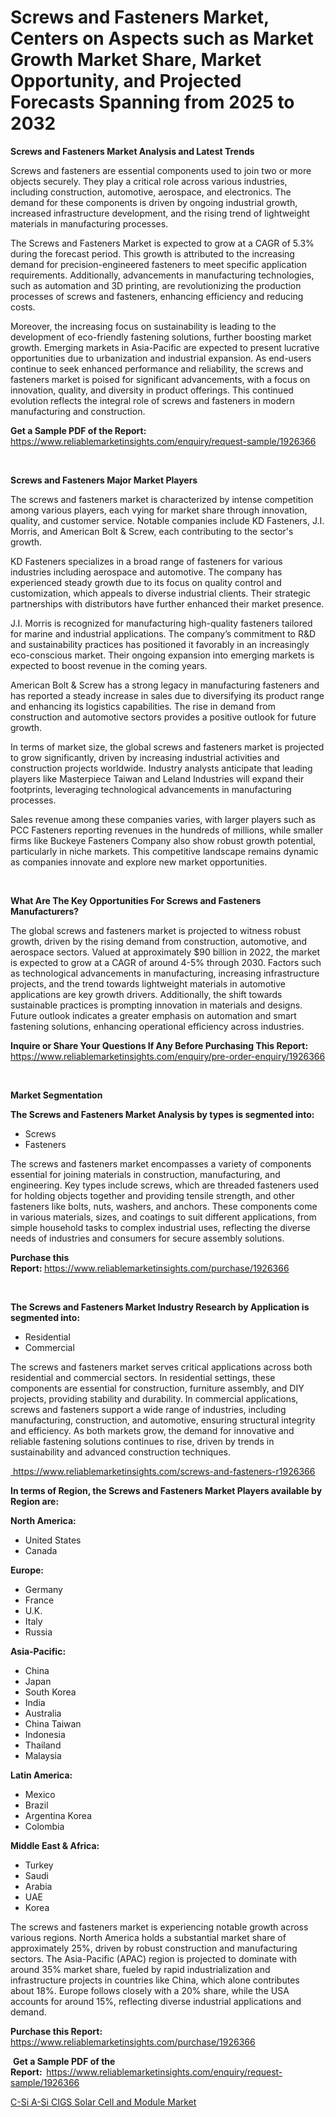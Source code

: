 <p><h1>Screws and Fasteners Market, Centers on Aspects such as Market Growth Market Share, Market Opportunity, and Projected Forecasts Spanning from 2025 to 2032</h1></p><p><strong>Screws and Fasteners Market Analysis and Latest Trends</strong></p>
<p><p>Screws and fasteners are essential components used to join two or more objects securely. They play a critical role across various industries, including construction, automotive, aerospace, and electronics. The demand for these components is driven by ongoing industrial growth, increased infrastructure development, and the rising trend of lightweight materials in manufacturing processes.</p><p>The Screws and Fasteners Market is expected to grow at a CAGR of 5.3% during the forecast period. This growth is attributed to the increasing demand for precision-engineered fasteners to meet specific application requirements. Additionally, advancements in manufacturing technologies, such as automation and 3D printing, are revolutionizing the production processes of screws and fasteners, enhancing efficiency and reducing costs.</p><p>Moreover, the increasing focus on sustainability is leading to the development of eco-friendly fastening solutions, further boosting market growth. Emerging markets in Asia-Pacific are expected to present lucrative opportunities due to urbanization and industrial expansion. As end-users continue to seek enhanced performance and reliability, the screws and fasteners market is poised for significant advancements, with a focus on innovation, quality, and diversity in product offerings. This continued evolution reflects the integral role of screws and fasteners in modern manufacturing and construction.</p></p>
<p><strong>Get a Sample PDF of the Report:&nbsp;</strong> <a href="https://www.reliablemarketinsights.com/enquiry/request-sample/1926366?utm_campaign=1894&utm_medium=2&utm_source=Github&utm_content=ia&utm_term=15012025&utm_id=screws-and-fasteners">https://www.reliablemarketinsights.com/enquiry/request-sample/1926366</a></p>
<p>&nbsp;</p>
<p><strong>Screws and Fasteners Major Market Players</strong></p>
<p><p>The screws and fasteners market is characterized by intense competition among various players, each vying for market share through innovation, quality, and customer service. Notable companies include KD Fasteners, J.I. Morris, and American Bolt & Screw, each contributing to the sector's growth.</p><p>KD Fasteners specializes in a broad range of fasteners for various industries including aerospace and automotive. The company has experienced steady growth due to its focus on quality control and customization, which appeals to diverse industrial clients. Their strategic partnerships with distributors have further enhanced their market presence.</p><p>J.I. Morris is recognized for manufacturing high-quality fasteners tailored for marine and industrial applications. The company’s commitment to R&D and sustainability practices has positioned it favorably in an increasingly eco-conscious market. Their ongoing expansion into emerging markets is expected to boost revenue in the coming years.</p><p>American Bolt & Screw has a strong legacy in manufacturing fasteners and has reported a steady increase in sales due to diversifying its product range and enhancing its logistics capabilities. The rise in demand from construction and automotive sectors provides a positive outlook for future growth.</p><p>In terms of market size, the global screws and fasteners market is projected to grow significantly, driven by increasing industrial activities and construction projects worldwide. Industry analysts anticipate that leading players like Masterpiece Taiwan and Leland Industries will expand their footprints, leveraging technological advancements in manufacturing processes.</p><p>Sales revenue among these companies varies, with larger players such as PCC Fasteners reporting revenues in the hundreds of millions, while smaller firms like Buckeye Fasteners Company also show robust growth potential, particularly in niche markets. This competitive landscape remains dynamic as companies innovate and explore new market opportunities.</p></p>
<p>&nbsp;</p>
<p><strong>What Are The Key Opportunities For Screws and Fasteners Manufacturers?</strong></p>
<p><p>The global screws and fasteners market is projected to witness robust growth, driven by the rising demand from construction, automotive, and aerospace sectors. Valued at approximately $90 billion in 2022, the market is expected to grow at a CAGR of around 4-5% through 2030. Factors such as technological advancements in manufacturing, increasing infrastructure projects, and the trend towards lightweight materials in automotive applications are key growth drivers. Additionally, the shift towards sustainable practices is prompting innovation in materials and designs. Future outlook indicates a greater emphasis on automation and smart fastening solutions, enhancing operational efficiency across industries.</p></p>
<p><strong>Inquire or Share Your Questions If Any Before Purchasing This Report:</strong> <a href="https://www.reliablemarketinsights.com/enquiry/pre-order-enquiry/1926366?utm_campaign=1894&utm_medium=2&utm_source=Github&utm_content=ia&utm_term=15012025&utm_id=screws-and-fasteners">https://www.reliablemarketinsights.com/enquiry/pre-order-enquiry/1926366</a></p>
<p>&nbsp;</p>
<p><strong>Market Segmentation</strong></p>
<p><strong>The Screws and Fasteners Market Analysis by types is segmented into:</strong></p>
<p><ul><li>Screws</li><li>Fasteners</li></ul></p>
<p><p>The screws and fasteners market encompasses a variety of components essential for joining materials in construction, manufacturing, and engineering. Key types include screws, which are threaded fasteners used for holding objects together and providing tensile strength, and other fasteners like bolts, nuts, washers, and anchors. These components come in various materials, sizes, and coatings to suit different applications, from simple household tasks to complex industrial uses, reflecting the diverse needs of industries and consumers for secure assembly solutions.</p></p>
<p><strong>Purchase this Report:&nbsp;</strong><a href="https://www.reliablemarketinsights.com/purchase/1926366?utm_campaign=1894&utm_medium=2&utm_source=Github&utm_content=ia&utm_term=15012025&utm_id=screws-and-fasteners">https://www.reliablemarketinsights.com/purchase/1926366</a></p>
<p>&nbsp;</p>
<p><strong>The Screws and Fasteners Market Industry Research by Application is segmented into:</strong></p>
<p><ul><li>Residential</li><li>Commercial</li></ul></p>
<p><p>The screws and fasteners market serves critical applications across both residential and commercial sectors. In residential settings, these components are essential for construction, furniture assembly, and DIY projects, providing stability and durability. In commercial applications, screws and fasteners support a wide range of industries, including manufacturing, construction, and automotive, ensuring structural integrity and efficiency. As both markets grow, the demand for innovative and reliable fastening solutions continues to rise, driven by trends in sustainability and advanced construction techniques.</p></p>
<p><a href="https://www.reliablemarketinsights.com/screws-and-fasteners-r1926366?utm_campaign=1894&utm_medium=2&utm_source=Github&utm_content=ia&utm_term=15012025&utm_id=screws-and-fasteners">&nbsp;https://www.reliablemarketinsights.com/screws-and-fasteners-r1926366</a></p>
<p><strong>In terms of Region, the Screws and Fasteners Market Players available by Region are:</strong></p>
<p>
    <p> <strong> North America: </strong>
        <ul>
            <li>United States</li>
            <li>Canada</li>
        </ul>
        </p> 
    <p> <strong> Europe: </strong>
        <ul>
            <li>Germany</li>
            <li>France</li>
            <li>U.K.</li>
            <li>Italy</li>
            <li>Russia</li>
        </ul>
        </p> 
    <p> <strong> Asia-Pacific: </strong>
        <ul>
            <li>China</li>
            <li>Japan</li>
            <li>South Korea</li>
            <li>India</li>
            <li>Australia</li>
            <li>China Taiwan</li>
            <li>Indonesia</li>
            <li>Thailand</li>
            <li>Malaysia</li>
        </ul>
        </p> 
    <p> <strong> Latin America: </strong>
        <ul>
            <li>Mexico</li>
            <li>Brazil</li>
            <li>Argentina Korea</li>
            <li>Colombia</li>
        </ul>
        </p> 
    <p> <strong> Middle East & Africa: </strong>
        <ul>
            <li>Turkey</li>
            <li>Saudi</li>
            <li>Arabia</li>
            <li>UAE</li>
            <li>Korea</li>
        </ul>
    </p>
    </p>
<p><p>The screws and fasteners market is experiencing notable growth across various regions. North America holds a substantial market share of approximately 25%, driven by robust construction and manufacturing sectors. The Asia-Pacific (APAC) region is projected to dominate with around 35% market share, fueled by rapid industrialization and infrastructure projects in countries like China, which alone contributes about 18%. Europe follows closely with a 20% share, while the USA accounts for around 15%, reflecting diverse industrial applications and demand.</p></p>
<p><strong>Purchase this Report: </strong><a href="https://www.reliablemarketinsights.com/purchase/1926366?utm_campaign=1894&utm_medium=2&utm_source=Github&utm_content=ia&utm_term=15012025&utm_id=screws-and-fasteners">https://www.reliablemarketinsights.com/purchase/1926366</a></p>
<p>&nbsp;<strong>Get a Sample PDF of the Report:&nbsp;&nbsp;</strong><a href="https://www.reliablemarketinsights.com/enquiry/request-sample/1926366?utm_campaign=1894&utm_medium=2&utm_source=Github&utm_content=ia&utm_term=15012025&utm_id=screws-and-fasteners">https://www.reliablemarketinsights.com/enquiry/request-sample/1926366</a></p>
<p><strong></strong></p>
<p><p><a href="https://github.com/marloy8/Market-Research-Report-List-6/blob/main/c-si-a-si-cigs-solar-cell-and-module-market.md?utm_campaign=1894&utm_medium=2&utm_source=Github&utm_content=ia&utm_term=15012025&utm_id=screws-and-fasteners">C-Si A-Si CIGS Solar Cell and Module Market</a></p></p>